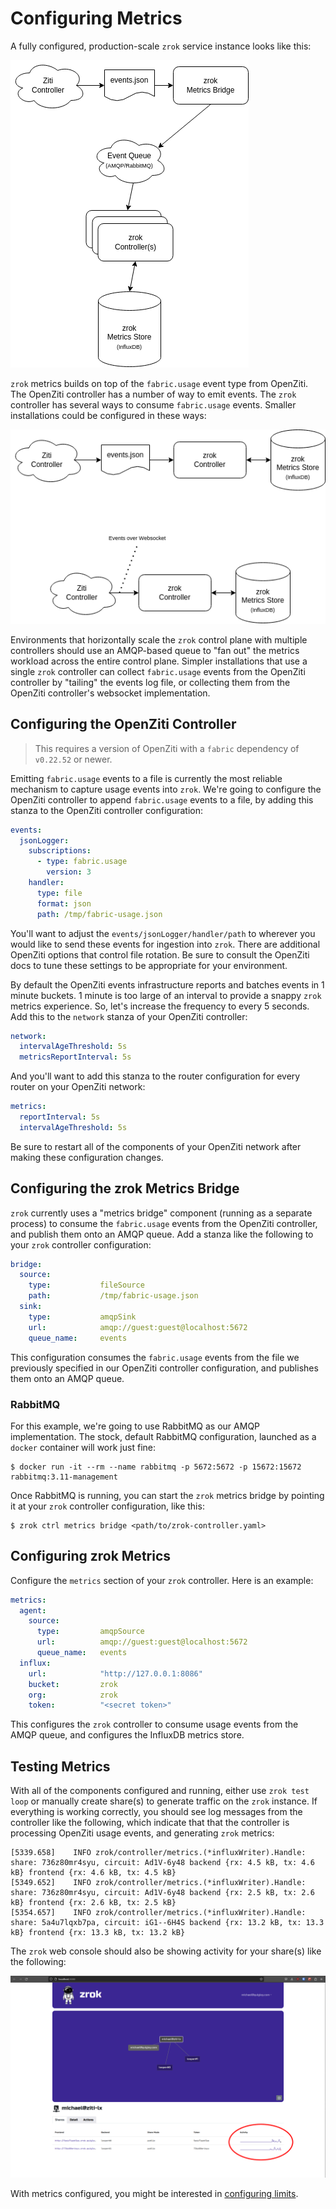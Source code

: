 # Configuring Metrics

A fully configured, production-scale `zrok` service instance looks like this:

![zrok Metrics Architecture](images/metrics-architecture.png)

`zrok` metrics builds on top of the `fabric.usage` event type from OpenZiti. The OpenZiti controller has a number of way to emit events. The `zrok` controller has several ways to consume `fabric.usage` events. Smaller installations could be configured in these ways:

![zrok simplified metrics architecture](images/metrics-architecture-simple.png)

Environments that horizontally scale the `zrok` control plane with multiple controllers should use an AMQP-based queue to "fan out" the metrics workload across the entire control plane. Simpler installations that use a single `zrok` controller can collect `fabric.usage` events from the OpenZiti controller by "tailing" the events log file, or collecting them from the OpenZiti controller's websocket implementation.

## Configuring the OpenZiti Controller

> This requires a version of OpenZiti with a `fabric` dependency of `v0.22.52` or newer.

Emitting `fabric.usage` events to a file is currently the most reliable mechanism to capture usage events into `zrok`. We're going to configure the OpenZiti controller to append `fabric.usage` events to a file, by adding this stanza to the OpenZiti controller configuration:

```yaml
events:
  jsonLogger:
    subscriptions:
      - type: fabric.usage
        version: 3
    handler:
      type: file
      format: json
      path: /tmp/fabric-usage.json
```

You'll want to adjust the `events/jsonLogger/handler/path` to wherever you would like to send these events for ingestion into `zrok`. There are additional OpenZiti options that control file rotation. Be sure to consult the OpenZiti docs to tune these settings to be appropriate for your environment.

By default the OpenZiti events infrastructure reports and batches events in 1 minute buckets. 1 minute is too large of an interval to provide a snappy `zrok` metrics experience. So, let's increase the frequency to every 5 seconds. Add this to the `network` stanza of your OpenZiti controller:

```yaml
network:
  intervalAgeThreshold: 5s 
  metricsReportInterval: 5s
```

And you'll want to add this stanza to the router configuration for every router on your OpenZiti network:

```yaml
metrics:
  reportInterval: 5s
  intervalAgeThreshold: 5s
```

Be sure to restart all of the components of your OpenZiti network after making these configuration changes.

## Configuring the zrok Metrics Bridge

`zrok` currently uses a "metrics bridge" component (running as a separate process) to consume the `fabric.usage` events from the OpenZiti controller, and publish them onto an AMQP queue. Add a stanza like the following to your `zrok` controller configuration:

```yaml
bridge:
  source:
    type:           fileSource
    path:           /tmp/fabric-usage.json
  sink:
    type:           amqpSink
    url:            amqp://guest:guest@localhost:5672
    queue_name:     events
```

This configuration consumes the `fabric.usage` events from the file we previously specified in our OpenZiti controller configuration, and publishes them onto an AMQP queue. 

### RabbitMQ

For this example, we're going to use RabbitMQ as our AMQP implementation. The stock, default RabbitMQ configuration, launched as a `docker` container will work just fine:

```
$ docker run -it --rm --name rabbitmq -p 5672:5672 -p 15672:15672 rabbitmq:3.11-management
```

Once RabbitMQ is running, you can start the `zrok` metrics bridge by pointing it at your `zrok` controller configuration, like this:

```
$ zrok ctrl metrics bridge <path/to/zrok-controller.yaml>
```

## Configuring zrok Metrics

Configure the `metrics` section of your `zrok` controller. Here is an example:

```yaml
metrics:
  agent:
    source:
      type:         amqpSource
      url:          amqp://guest:guest@localhost:5672
      queue_name:   events
  influx:
    url:            "http://127.0.0.1:8086"
    bucket:         zrok
    org:            zrok
    token:          "<secret token>"
```

This configures the `zrok` controller to consume usage events from the AMQP queue, and configures the InfluxDB metrics store.

## Testing Metrics

With all of the components configured and running, either use `zrok test loop` or manually create share(s) to generate traffic on the `zrok` instance. If everything is working correctly, you should see log messages from the controller like the following, which indicate that that the controller is processing OpenZiti usage events, and generating `zrok` metrics:

```
[5339.658]    INFO zrok/controller/metrics.(*influxWriter).Handle: share: 736z80mr4syu, circuit: Ad1V-6y48 backend {rx: 4.5 kB, tx: 4.6 kB} frontend {rx: 4.6 kB, tx: 4.5 kB}
[5349.652]    INFO zrok/controller/metrics.(*influxWriter).Handle: share: 736z80mr4syu, circuit: Ad1V-6y48 backend {rx: 2.5 kB, tx: 2.6 kB} frontend {rx: 2.6 kB, tx: 2.5 kB}
[5354.657]    INFO zrok/controller/metrics.(*influxWriter).Handle: share: 5a4u7lqxb7pa, circuit: iG1--6H4S backend {rx: 13.2 kB, tx: 13.3 kB} frontend {rx: 13.3 kB, tx: 13.2 kB}
```

The `zrok` web console should also be showing activity for your share(s) like the following:

![zrok web console activity](images/zrok-console-activity.png)

With metrics configured, you might be interested in [configuring limits](configuring-limits.md).